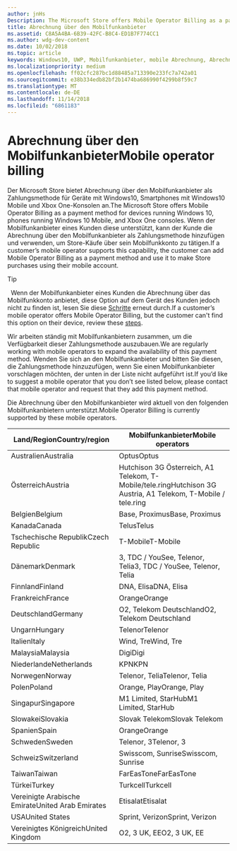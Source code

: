 ```yaml
---
author: jnHs
Description: The Microsoft Store offers Mobile Operator Billing as a payment method for mobile operators who support this capability.
title: Abrechnung über den Mobilfunkanbieter
ms.assetid: C8A5A4BA-6B39-42FC-B8C4-ED1B7F774CC1
ms.author: wdg-dev-content
ms.date: 10/02/2018
ms.topic: article
keywords: Windows10, UWP, Mobilfunkanbieter, mobile Abrechnung, Abrechnung über den Mobilfunkanbieter
ms.localizationpriority: medium
ms.openlocfilehash: ff02cfc287bc1d88485a713390e233fc7a742a01
ms.sourcegitcommit: e38b334edb82bf2b1474ba686990f4299b8f59c7
ms.translationtype: MT
ms.contentlocale: de-DE
ms.lasthandoff: 11/14/2018
ms.locfileid: "6861183"
---
```

# <a name="mobile-operator-billing"></a><span data-ttu-id="221dd-103">Abrechnung über den Mobilfunkanbieter</span><span class="sxs-lookup"><span data-stu-id="221dd-103">Mobile operator billing</span></span>


<span data-ttu-id="221dd-104">Der Microsoft Store bietet Abrechnung über den Mobilfunkanbieter als Zahlungsmethode für Geräte mit Windows10, Smartphones mit Windows10 Mobile und Xbox One-Konsolen an.</span><span class="sxs-lookup"><span data-stu-id="221dd-104">The Microsoft Store offers Mobile Operator Billing as a payment method for devices running Windows 10, phones running Windows 10 Mobile, and Xbox One consoles.</span></span> <span data-ttu-id="221dd-105">Wenn der Mobilfunkanbieter eines Kunden diese unterstützt, kann der Kunde die Abrechnung über den Mobilfunkanbieter als Zahlungsmethode hinzufügen und verwenden, um Store-Käufe über sein Mobilfunkkonto zu tätigen.</span><span class="sxs-lookup"><span data-stu-id="221dd-105">If a customer’s mobile operator supports this capability, the customer can add Mobile Operator Billing as a payment method and use it to make Store purchases using their mobile account.</span></span>

> [!TIP]
>  <span data-ttu-id="221dd-106">Wenn der Mobilfunkanbieter eines Kunden die Abrechnung über das Mobilfunkkonto anbietet, diese Option auf dem Gerät des Kunden jedoch nicht zu finden ist, lesen Sie diese [Schritte](http://go.microsoft.com/fwlink/p/?LinkId=523993) erneut durch.</span><span class="sxs-lookup"><span data-stu-id="221dd-106">If a customer’s mobile operator offers Mobile Operator Billing, but the customer can't find this option on their device, review these [steps](http://go.microsoft.com/fwlink/p/?LinkId=523993).</span></span>

<span data-ttu-id="221dd-107">Wir arbeiten ständig mit Mobilfunkanbietern zusammen, um die Verfügbarkeit dieser Zahlungsmethode auszubauen.</span><span class="sxs-lookup"><span data-stu-id="221dd-107">We are regularly working with mobile operators to expand the availability of this payment method.</span></span> <span data-ttu-id="221dd-108">Wenden Sie sich an den Mobilfunkanbieter und bitten Sie diesen, die Zahlungsmethode hinzuzufügen, wenn Sie einen Mobilfunkanbieter vorschlagen möchten, der unten in der Liste nicht aufgeführt ist.</span><span class="sxs-lookup"><span data-stu-id="221dd-108">If you’d like to suggest a mobile operator that you don’t see listed below, please contact that mobile operator and request that they add this payment method.</span></span>

<span data-ttu-id="221dd-109">Die Abrechnung über den Mobilfunkanbieter wird aktuell von den folgenden Mobilfunkanbietern unterstützt.</span><span class="sxs-lookup"><span data-stu-id="221dd-109">Mobile Operator Billing is currently supported by these mobile operators.</span></span>

| <span data-ttu-id="221dd-110">Land/Region</span><span class="sxs-lookup"><span data-stu-id="221dd-110">Country/region</span></span>  | <span data-ttu-id="221dd-111">Mobilfunkanbieter</span><span class="sxs-lookup"><span data-stu-id="221dd-111">Mobile operators</span></span>                 |
|-----------------|----------------------------------|
| <span data-ttu-id="221dd-112">Australien</span><span class="sxs-lookup"><span data-stu-id="221dd-112">Australia</span></span>       | <span data-ttu-id="221dd-113">Optus</span><span class="sxs-lookup"><span data-stu-id="221dd-113">Optus</span></span>                            |
| <span data-ttu-id="221dd-114">Österreich</span><span class="sxs-lookup"><span data-stu-id="221dd-114">Austria</span></span>         | <span data-ttu-id="221dd-115">Hutchison 3G Österreich, A1 Telekom, T-Mobile/tele.ring</span><span class="sxs-lookup"><span data-stu-id="221dd-115">Hutchison 3G Austria, A1 Telekom, T-Mobile / tele.ring</span></span>  |
| <span data-ttu-id="221dd-116">Belgien</span><span class="sxs-lookup"><span data-stu-id="221dd-116">Belgium</span></span>         | <span data-ttu-id="221dd-117">Base, Proximus</span><span class="sxs-lookup"><span data-stu-id="221dd-117">Base, Proximus</span></span>                   |
| <span data-ttu-id="221dd-118">Kanada</span><span class="sxs-lookup"><span data-stu-id="221dd-118">Canada</span></span>          | <span data-ttu-id="221dd-119">Telus</span><span class="sxs-lookup"><span data-stu-id="221dd-119">Telus</span></span>                            |
| <span data-ttu-id="221dd-120">Tschechische Republik</span><span class="sxs-lookup"><span data-stu-id="221dd-120">Czech Republic</span></span>  | <span data-ttu-id="221dd-121">T-Mobile</span><span class="sxs-lookup"><span data-stu-id="221dd-121">T-Mobile</span></span>                         |
| <span data-ttu-id="221dd-122">Dänemark</span><span class="sxs-lookup"><span data-stu-id="221dd-122">Denmark</span></span>         | <span data-ttu-id="221dd-123">3, TDC / YouSee, Telenor, Telia</span><span class="sxs-lookup"><span data-stu-id="221dd-123">3, TDC / YouSee, Telenor, Telia</span></span>  |
| <span data-ttu-id="221dd-124">Finnland</span><span class="sxs-lookup"><span data-stu-id="221dd-124">Finland</span></span>         | <span data-ttu-id="221dd-125">DNA, Elisa</span><span class="sxs-lookup"><span data-stu-id="221dd-125">DNA, Elisa</span></span>                       |
| <span data-ttu-id="221dd-126">Frankreich</span><span class="sxs-lookup"><span data-stu-id="221dd-126">France</span></span>          | <span data-ttu-id="221dd-127">Orange</span><span class="sxs-lookup"><span data-stu-id="221dd-127">Orange</span></span>                           |
| <span data-ttu-id="221dd-128">Deutschland</span><span class="sxs-lookup"><span data-stu-id="221dd-128">Germany</span></span>         | <span data-ttu-id="221dd-129">O2, Telekom Deutschland</span><span class="sxs-lookup"><span data-stu-id="221dd-129">O2, Telekom Deutschland</span></span>          |
| <span data-ttu-id="221dd-130">Ungarn</span><span class="sxs-lookup"><span data-stu-id="221dd-130">Hungary</span></span>         | <span data-ttu-id="221dd-131">Telenor</span><span class="sxs-lookup"><span data-stu-id="221dd-131">Telenor</span></span>                          |
| <span data-ttu-id="221dd-132">Italien</span><span class="sxs-lookup"><span data-stu-id="221dd-132">Italy</span></span>           | <span data-ttu-id="221dd-133">Wind, Tre</span><span class="sxs-lookup"><span data-stu-id="221dd-133">Wind, Tre</span></span>                        |
| <span data-ttu-id="221dd-134">Malaysia</span><span class="sxs-lookup"><span data-stu-id="221dd-134">Malaysia</span></span>        | <span data-ttu-id="221dd-135">Digi</span><span class="sxs-lookup"><span data-stu-id="221dd-135">Digi</span></span>                             |
| <span data-ttu-id="221dd-136">Niederlande</span><span class="sxs-lookup"><span data-stu-id="221dd-136">Netherlands</span></span>     | <span data-ttu-id="221dd-137">KPN</span><span class="sxs-lookup"><span data-stu-id="221dd-137">KPN</span></span>                              |
| <span data-ttu-id="221dd-138">Norwegen</span><span class="sxs-lookup"><span data-stu-id="221dd-138">Norway</span></span>          | <span data-ttu-id="221dd-139">Telenor, Telia</span><span class="sxs-lookup"><span data-stu-id="221dd-139">Telenor, Telia</span></span>                   |
| <span data-ttu-id="221dd-140">Polen</span><span class="sxs-lookup"><span data-stu-id="221dd-140">Poland</span></span>          | <span data-ttu-id="221dd-141">Orange, Play</span><span class="sxs-lookup"><span data-stu-id="221dd-141">Orange, Play</span></span>                     |
| <span data-ttu-id="221dd-142">Singapur</span><span class="sxs-lookup"><span data-stu-id="221dd-142">Singapore</span></span>       | <span data-ttu-id="221dd-143">M1 Limited, StarHub</span><span class="sxs-lookup"><span data-stu-id="221dd-143">M1 Limited, StarHub</span></span>              |
| <span data-ttu-id="221dd-144">Slowakei</span><span class="sxs-lookup"><span data-stu-id="221dd-144">Slovakia</span></span>        | <span data-ttu-id="221dd-145">Slovak Telekom</span><span class="sxs-lookup"><span data-stu-id="221dd-145">Slovak Telekom</span></span>                   |
| <span data-ttu-id="221dd-146">Spanien</span><span class="sxs-lookup"><span data-stu-id="221dd-146">Spain</span></span>           | <span data-ttu-id="221dd-147">Orange</span><span class="sxs-lookup"><span data-stu-id="221dd-147">Orange</span></span>                           |
| <span data-ttu-id="221dd-148">Schweden</span><span class="sxs-lookup"><span data-stu-id="221dd-148">Sweden</span></span>          | <span data-ttu-id="221dd-149">Telenor, 3</span><span class="sxs-lookup"><span data-stu-id="221dd-149">Telenor, 3</span></span>                       |
| <span data-ttu-id="221dd-150">Schweiz</span><span class="sxs-lookup"><span data-stu-id="221dd-150">Switzerland</span></span>     | <span data-ttu-id="221dd-151">Swisscom, Sunrise</span><span class="sxs-lookup"><span data-stu-id="221dd-151">Swisscom, Sunrise</span></span>                |
| <span data-ttu-id="221dd-152">Taiwan</span><span class="sxs-lookup"><span data-stu-id="221dd-152">Taiwan</span></span>          | <span data-ttu-id="221dd-153">FarEasTone</span><span class="sxs-lookup"><span data-stu-id="221dd-153">FarEasTone</span></span>                       |
| <span data-ttu-id="221dd-154">Türkei</span><span class="sxs-lookup"><span data-stu-id="221dd-154">Turkey</span></span>          | <span data-ttu-id="221dd-155">Turkcell</span><span class="sxs-lookup"><span data-stu-id="221dd-155">Turkcell</span></span>                         |
| <span data-ttu-id="221dd-156">Vereinigte Arabische Emirate</span><span class="sxs-lookup"><span data-stu-id="221dd-156">United Arab Emirates</span></span> | <span data-ttu-id="221dd-157">Etisalat</span><span class="sxs-lookup"><span data-stu-id="221dd-157">Etisalat</span></span>                    |
| <span data-ttu-id="221dd-158">USA</span><span class="sxs-lookup"><span data-stu-id="221dd-158">United States</span></span>   | <span data-ttu-id="221dd-159">Sprint, Verizon</span><span class="sxs-lookup"><span data-stu-id="221dd-159">Sprint, Verizon</span></span>                  |
| <span data-ttu-id="221dd-160">Vereinigtes Königreich</span><span class="sxs-lookup"><span data-stu-id="221dd-160">United Kingdom</span></span>  | <span data-ttu-id="221dd-161">O2, 3 UK, EE</span><span class="sxs-lookup"><span data-stu-id="221dd-161">O2, 3 UK, EE</span></span>                     |

 



 


 

 




